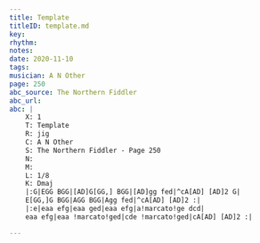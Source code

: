 ```yaml
---
title: Template
titleID: template.md
key: 
rhythm: 
notes: 
date: 2020-11-10
tags:
musician: A N Other
page: 250
abc_source: The Northern Fiddler
abc_url: 
abc: |
    X: 1
    T: Template
    R: jig
    C: A N Other
    S: The Northern Fiddler - Page 250
    N: 
    M: 
    L: 1/8
    K: Dmaj
    |:G|EGG BGG|[AD]G[GG,] BGG|[AD]gg fed|^cA[AD] [AD]2 G|
    E[GG,]G BGG|AGG BGG|Agg fed|^cA[AD] [AD]2 :|
    |:e|eaa efg|eaa ged|eaa efg|a!marcato!ge dcd|
    eaa efg|eaa !marcato!ged|cde !marcato!ged|cA[AD] [AD]2 :|

---
```

